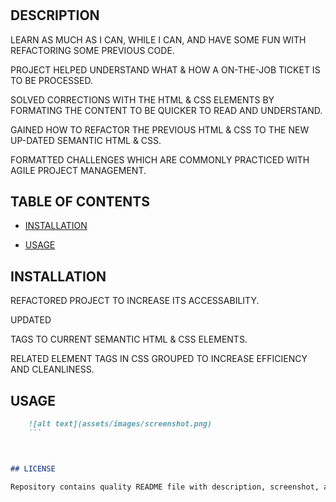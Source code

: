# <HW1>

## DESCRIPTION

LEARN AS MUCH AS I CAN, WHILE I CAN, AND HAVE SOME FUN WITH REFACTORING SOME PREVIOUS CODE.

PROJECT HELPED UNDERSTAND WHAT & HOW A ON-THE-JOB TICKET IS TO BE PROCESSED.

SOLVED CORRECTIONS WITH THE HTML & CSS ELEMENTS BY FORMATING THE CONTENT TO BE QUICKER TO READ AND UNDERSTAND.

GAINED HOW TO REFACTOR THE PREVIOUS HTML & CSS TO THE NEW UP-DATED SEMANTIC HTML & CSS.

FORMATTED CHALLENGES WHICH ARE COMMONLY PRACTICED WITH AGILE PROJECT MANAGEMENT.

## TABLE OF CONTENTS

- [INSTALLATION](#installation)

- [USAGE](#usage)

## INSTALLATION

REFACTORED PROJECT TO INCREASE ITS ACCESSABILITY.

UPDATED <DIV> TAGS TO CURRENT SEMANTIC HTML & CSS ELEMENTS.

RELATED ELEMENT TAGS IN CSS GROUPED TO INCREASE EFFICIENCY AND CLEANLINESS.



## USAGE

```md
    ![alt text](assets/images/screenshot.png)
    ```



## LICENSE

Repository contains quality README file with description, screenshot, and link to deployed application.
